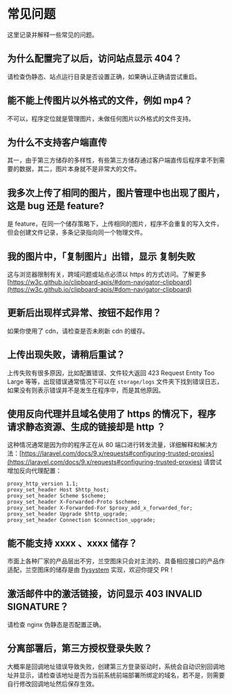 # 常见问题

这里记录并解释一些常见的问题。

## 为什么配置完了以后，访问站点显示 404？
请检查伪静态、站点运行目录是否设置正确，如果确认正确请尝试重启。

## 能不能上传图片以外格式的文件，例如 mp4？
不可以，程序定位就是管理图片，未做任何图片以外格式的文件支持。

## 为什么不支持客户端直传
其一，由于第三方储存的多样性，有些第三方储存通过客户端直传后程序拿不到需要的数据，其二，图片本身就不是非常大的文件。

## 我多次上传了相同的图片，图片管理中也出现了图片，这是 bug 还是 feature?
是 feature，在同一个储存策略下，上传相同的图片，程序不会重复的写入文件，但会创建文件记录，多条记录指向同一个物理文件。

## 我的图片中，「复制图片」出错，显示 复制失败
这与浏览器限制有关，跨域问题或站点必须以 https 的方式访问。了解更多 [https://w3c.github.io/clipboard-apis/#dom-navigator-clipboard](https://w3c.github.io/clipboard-apis/#dom-navigator-clipboard)

## 更新后出现样式异常、按钮不起作用？
如果你使用了 cdn，请检查是否未刷新 cdn 的缓存。

## 上传出现失败，请稍后重试？
上传失败有很多原因，比如配置错误、文件较大返回 423 Request Entity Too Large 等等，出现错误通常情况下可以在 `storage/logs` 文件夹下找到错误日志，如果没有则表示错误并不是发生在程序中，而是其他原因。

## 使用反向代理并且域名使用了 https 的情况下，程序请求静态资源、生成的链接却是 http ？
这种情况通常是因为你的程序正在从 80 端口进行转发流量，详细解释和解决方法：[https://laravel.com/docs/9.x/requests#configuring-trusted-proxies](https://laravel.com/docs/9.x/requests#configuring-trusted-proxies)
请尝试增加反向代理配置：

```nginx configuration
proxy_http_version 1.1;
proxy_set_header Host $http_host;
proxy_set_header Scheme $scheme;
proxy_set_header X-Forwarded-Proto $scheme;
proxy_set_header X-Forwarded-For $proxy_add_x_forwarded_for;
proxy_set_header Upgrade $http_upgrade;
proxy_set_header Connection $connection_upgrade;
```

## 能不能支持 xxxx 、xxxx 储存？
市面上各种厂家的产品层出不穷，兰空图床只会对主流的、具备相应接口的产品作适配，兰空图床的储存是由 [flysystem](https://flysystem.thephpleague.com/) 实现，欢迎你提交 PR！

## 激活邮件中的激活链接，访问显示 403 INVALID SIGNATURE？
请检查 nginx 伪静态是否配置正确。

## 分离部署后，第三方授权登录失败？
大概率是回调地址错误导致失败，创建第三方登录驱动时，系统会自动识别回调地址并显示，请检查该地址是否为当前系统前端部署所绑定的域名，若不是，则需要自行修改回调地址然后保存生效。
